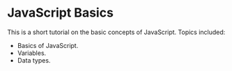 # JavaScript Basics

This is a short tutorial on the basic concepts of JavaScript. Topics included:

* Basics of JavaScript.
* Variables.
* Data types.